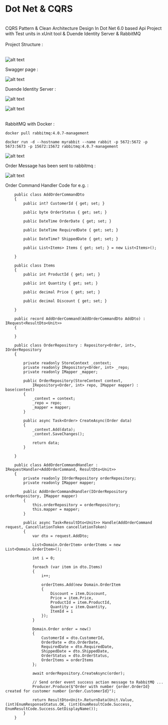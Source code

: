# Dot Net & CQRS
<br />
CQRS Pattern & Clean Architecture Design In Dot Net 6.0 based Api Project with Test units in xUnit tool & Duende Identity Server & RabbitMQ
<br /><br />
Project Structure :
<br /><br />

![alt text](https://raw.githubusercontent.com/kayvansol/CQRS_DotNet6/refs/heads/main/img/structure.png?raw=true)

Swagger page :

![alt text](https://raw.githubusercontent.com/kayvansol/CQRS_DotNet6/refs/heads/main/img/swagger.png?raw=true)

Duende Identity Server :

![alt text](https://raw.githubusercontent.com/kayvansol/CQRS_DotNet6/refs/heads/main/img/identity.png?raw=true)

![alt text](https://raw.githubusercontent.com/kayvansol/CQRS_DotNet6/refs/heads/main/img/identity2.png?raw=true)

<br />
RabbitMQ with Docker :

```
docker pull rabbitmq:4.0.7-management

docker run -d --hostname myrabbit --name rabbit -p 5672:5672 -p 5673:5673 -p 15672:15672 rabbitmq:4.0.7-management
```
![alt text](https://raw.githubusercontent.com/kayvansol/CQRS_DotNet6/refs/heads/main/img/rabbitContainer.png?raw=true)

Order Message has been sent to rabbitmq :

![alt text](https://raw.githubusercontent.com/kayvansol/CQRS_DotNet6/refs/heads/main/img/rabbit.png?raw=true)

Order Command Handler Code for e.g. :

```
    public class AddOrderCommandDto
    {
        public int? CustomerId { get; set; }

        public byte OrderStatus { get; set; }

        public DateTime OrderDate { get; set; } 

        public DateTime RequiredDate { get; set; }

        public DateTime? ShippedDate { get; set; }

        public List<Items> Items { get; set; } = new List<Items>();

    }

    public class Items
    {
        public int ProductId { get; set; }

        public int Quantity { get; set; }

        public decimal Price { get; set; }

        public decimal Discount { get; set; }

    }
```

```
    public record AddOrderCommand(AddOrderCommandDto AddDto) : IRequest<ResultDto<Unit>>
    {

    }
```
```
    public class OrderRepository : Repository<Order, int>, IOrderRepository
    {

        private readonly StoreContext _context;
        private readonly IRepository<Order, int> _repo;
        private readonly IMapper _mapper;

        public OrderRepository(StoreContext context,
            IRepository<Order, int> repo, IMapper mapper) : base(context)
        {
            _context = context;
            _repo = repo;
            _mapper = mapper;
        }

        public async Task<Order> CreateAsync(Order data)
        {
            _context.Add(data);
            _context.SaveChanges();

            return data;
        }

    }
```

```
    public class AddOrderCommandHandler : IRequestHandler<AddOrderCommand, ResultDto<Unit>>
    {
        private readonly IOrderRepository orderRepository;
        private readonly IMapper mapper;

        public AddOrderCommandHandler(IOrderRepository orderRepository, IMapper mapper)
        {
            this.orderRepository = orderRepository;
            this.mapper = mapper;
        }

        public async Task<ResultDto<Unit>> Handle(AddOrderCommand request, CancellationToken cancellationToken)
        {
            var dto = request.AddDto;

            List<Domain.OrderItem> orderItems = new List<Domain.OrderItem>();

            int i = 0;

            foreach (var item in dto.Items)
            {
                i++;

                orderItems.Add(new Domain.OrderItem
                {
                    Discount = item.Discount,
                    Price = item.Price,
                    ProductId = item.ProductId,
                    Quantity = item.Quantity,
                    ItemId = i                    
                });
            }

            Domain.Order order = new()
            {
                CustomerId = dto.CustomerId,
                OrderDate = dto.OrderDate,
                RequiredDate = dto.RequiredDate,
                ShippedDate = dto.ShippedDate,
                OrderStatus = dto.OrderStatus,
                OrderItems = orderItems
            };

            await orderRepository.CreateAsync(order);

            // Send order event success action message to RabbitMQ ...
            Producer.Produce($"Order with number {order.OrderId} created for customer number {order.CustomerId}");

            return ResultDto<Unit>.ReturnData(Unit.Value, (int)EnumResponseStatus.OK, (int)EnumResultCode.Success, EnumResultCode.Success.GetDisplayName());
        }
    }
```
